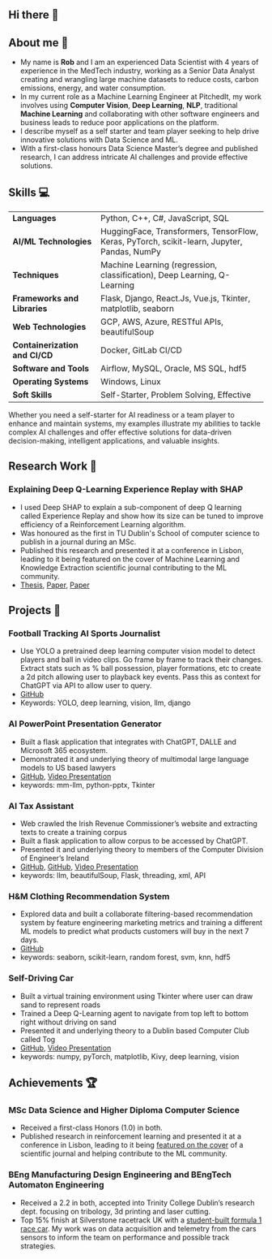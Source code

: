 ## Hi there 👋

## About me 💬

- My name is <b>Rob</b> and I am an experienced Data Scientist with 4 years of experience in the MedTech industry, working as a Senior Data Analyst creating and wrangling large machine datasets to reduce costs, carbon emissions, energy, and water consumption.
- In my current role as a Machine Learning Engineer at PitchedIt, my work involves using **Computer Vision**, **Deep Learning**, **NLP**, traditional **Machine Learning** and collaborating with other software engineers and business leads to reduce poor applications on the platform.
- I describe myself as a self starter and team player seeking to help drive innovative solutions with Data Science and ML.
- With a first-class honours Data Science Master’s degree and published research, I can address intricate AI challenges and provide effective solutions.

## Skills 💻

|                                |                                                                                             |
| ------------------------------ | ------------------------------------------------------------------------------------------- |
| **Languages**                  | Python, C++, C#, JavaScript, SQL                                                            |
| **AI/ML Technologies**         | HuggingFace, Transformers, TensorFlow, Keras, PyTorch, scikit-learn, Jupyter, Pandas, NumPy |
| **Techniques**                 | Machine Learning (regression, classification), Deep Learning, Q-Learning                    |
| **Frameworks and Libraries**   | Flask, Django, React.Js, Vue.js, Tkinter, matplotlib, seaborn                               |
| **Web Technologies**           | GCP, AWS, Azure, RESTful APIs, beautifulSoup                                                |
| **Containerization and CI/CD** | Docker, GitLab CI/CD                                                                        |
| **Software and Tools**         | Airflow, MySQL, Oracle, MS SQL, hdf5                                                        |
| **Operating Systems**          | Windows, Linux                                                                              |
| **Soft Skills**                | Self-Starter, Problem Solving, Effective                                                    |

Whether you need a self-starter for AI readiness or a team player to enhance and maintain systems, my examples illustrate my abilities to tackle complex AI challenges and offer effective solutions for data-driven decision-making, intelligent applications, and valuable insights.

## Research Work 🔎

### Explaining Deep Q-Learning Experience Replay with SHAP

- I used Deep SHAP to explain a sub-component of deep Q learning called Experience Replay and show how its size can be tuned to improve efficiency of a Reinforcement Learning algorithm.
- Was honoured as the first in TU Dublin's School of computer science to publish in a journal during an MSc.
- Published this research and presented it at a conference in Lisbon, leading to it being featured on the cover of Machine Learning and Knowledge Extraction scientific journal contributing to the ML community.
- [Thesis](https://arrow.tudublin.ie/cgi/viewcontent.cgi?article=1294&context=scschcomdis), [Paper](https://ceur-ws.org/Vol-3554/), [Paper](https://www.mdpi.com/2504-4990/5/4/72)

## Projects 🚀

### Football Tracking AI Sports Journalist

- Use YOLO a pretrained deep learning computer vision model to detect players and ball in video clips. Go frame by frame to track their changes. Extract stats such as % ball possession, player formations, etc to create a 2d pitch allowing user to playback key events. Pass this as context for ChatGPT via API to allow user to query.
- [GitHub](https://github.com/rob-sullivan/ai/tree/football-tracking)
- Keywords: YOLO, deep learning, vision, llm, django

### AI PowerPoint Presentation Generator

- Built a flask application that integrates with ChatGPT, DALLE and Microsoft 365 ecosystem.
- Demonstrated it and underlying theory of multimodal large language models to US based lawyers
- [GitHub](https://github.com/rob-sullivan/50-chatgpt-projects/tree/main/presentation_generator), [Video Presentation](https://www.youtube.com/watch?v=Ttg6E8QhO0o)
- keywords: mm-llm, python-pptx, Tkinter

### AI Tax Assistant

- Web crawled the Irish Revenue Commissioner’s website and extracting texts to create a training corpus
- Built a flask application to allow corpus to be accessed by ChatGPT.
- Presented it and underlying theory to members of the Computer Division of Engineer’s Ireland
- [GitHub](https://github.com/rob-sullivan/ai/tree/nlp/nlp/nlp-project-02), [GitHub](https://github.com/rob-sullivan/50-chatgpt-projects/tree/main/01-chatbot), [Video Presentation](https://www.youtube.com/watch?v=OuDSJ6tcSYY)
- keywords: llm, beautifulSoup, Flask, threading, xml, API

### H&M Clothing Recommendation System

- Explored data and built a collaborate filtering-based recommendation system by feature engineering marketing metrics and training a different ML models to predict what products customers will buy in the next 7 days.
- [GitHub](https://github.com/rob-sullivan/tu060/blob/machine-learning/ca-2-recommender/attempt-2/hm-recommender.ipynb)
- keywords: seaborn, scikit-learn, random forest, svm, knn, hdf5

### Self-Driving Car

- Built a virtual training environment using Tkinter where user can draw sand to represent roads
- Trained a Deep Q-Learning agent to navigate from top left to bottom right without driving on sand
- Presented it and underlying theory to a Dublin based Computer Club called Tog
- [GitHub](https://github.com/rob-sullivan/ai/tree/artificial-intelligence-az/ai-project-2-ql-self-driving), [Video Presentation](https://www.youtube.com/watch?v=EMRRbb8yxSE)
- keywords: numpy, pyTorch, matplotlib, Kivy, deep learning, vision

## Achievements 🏆

### MSc Data Science and Higher Diploma Computer Science

- Received a first-class Honors (1.0) in both.
- Published research in reinforcement learning and presented it at a conference in Lisbon, leading to it being [featured on the cover](https://www.mdpi.com/2504-4990/5/4) of a scientific journal and helping contribute to the ML community.

### BEng Manufacturing Design Engineering and BEngTech Automaton Engineering

- Received a 2.2 in both, accepted into Trinity College Dublin’s research dept. focusing on tribology, 3d printing and laser cutting.
- Top 15% finish at Silverstone racetrack UK with a [student-built formula 1 race car](https://www.youtube.com/watch?v=FHCj5EV999I). My work was on data acquisition and telemetry from the cars sensors to inform the team on performance and possible track strategies.
